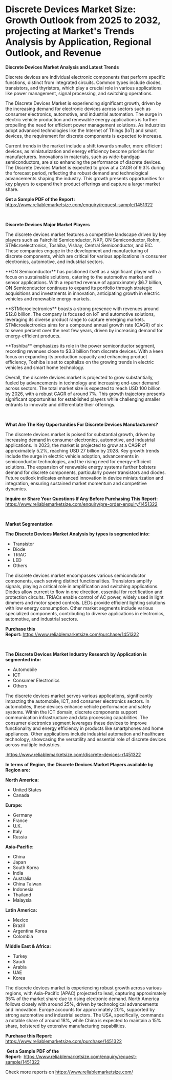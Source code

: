 <p><h1>Discrete Devices Market Size: Growth Outlook from 2025 to 2032, projecting at Market's Trends Analysis by Application, Regional Outlook, and Revenue</h1></p><p><strong>Discrete Devices Market Analysis and Latest Trends</strong></p>
<p><p>Discrete devices are individual electronic components that perform specific functions, distinct from integrated circuits. Common types include diodes, transistors, and thyristors, which play a crucial role in various applications like power management, signal processing, and switching operations. </p><p>The Discrete Devices Market is experiencing significant growth, driven by the increasing demand for electronic devices across sectors such as consumer electronics, automotive, and industrial automation. The surge in electric vehicle production and renewable energy applications is further propelling the need for efficient power management solutions. As industries adopt advanced technologies like the Internet of Things (IoT) and smart devices, the requirement for discrete components is expected to increase.</p><p>Current trends in the market include a shift towards smaller, more efficient devices, as miniaturization and energy efficiency become priorities for manufacturers. Innovations in materials, such as wide-bandgap semiconductors, are also enhancing the performance of discrete devices. The Discrete Devices Market is expected to grow at a CAGR of 9.3% during the forecast period, reflecting the robust demand and technological advancements shaping the industry. This growth presents opportunities for key players to expand their product offerings and capture a larger market share.</p></p>
<p><strong>Get a Sample PDF of the Report:&nbsp;</strong> <a href="https://www.reliablemarketsize.com/enquiry/request-sample/1451322?utm_campaign=3262&utm_medium=2&utm_source=Github&utm_content=ia&utm_term=09032025&utm_id=discrete-devices">https://www.reliablemarketsize.com/enquiry/request-sample/1451322</a></p>
<p>&nbsp;</p>
<p><strong>Discrete Devices Major Market Players</strong></p>
<p><p>The discrete devices market features a competitive landscape driven by key players such as Fairchild Semiconductor, NXP, ON Semiconductor, Rohm, STMicroelectronics, Toshiba, Vishay, Central Semiconductor, and EIC. These companies engage in the development and manufacturing of discrete components, which are critical for various applications in consumer electronics, automotive, and industrial sectors.</p><p>**ON Semiconductor** has positioned itself as a significant player with a focus on sustainable solutions, catering to the automotive market and sensor applications. With a reported revenue of approximately $6.7 billion, ON Semiconductor continues to expand its portfolio through strategic acquisitions and investments in innovation, anticipating growth in electric vehicles and renewable energy markets.</p><p>**STMicroelectronics** boasts a strong presence with revenues around $12.8 billion. The company is focused on IoT and automotive solutions, leveraging its diverse product range to capture emerging markets. STMicroelectronics aims for a compound annual growth rate (CAGR) of six to seven percent over the next few years, driven by increasing demand for energy-efficient products.</p><p>**Toshiba** emphasizes its role in the power semiconductor segment, recording revenues close to $3.3 billion from discrete devices. With a keen focus on expanding its production capacity and enhancing product efficiency, Toshiba is set to capitalize on the growing trends in electric vehicles and smart home technology.</p><p>Overall, the discrete devices market is projected to grow substantially, fueled by advancements in technology and increasing end-user demand across sectors. The total market size is expected to reach USD 100 billion by 2026, with a robust CAGR of around 7%. This growth trajectory presents significant opportunities for established players while challenging smaller entrants to innovate and differentiate their offerings.</p></p>
<p>&nbsp;</p>
<p><strong>What Are The Key Opportunities For Discrete Devices Manufacturers?</strong></p>
<p><p>The discrete devices market is poised for substantial growth, driven by increasing demand in consumer electronics, automotive, and industrial applications. In 2023, the market is projected to grow at a CAGR of approximately 5.2%, reaching USD 27 billion by 2028. Key growth trends include the surge in electric vehicle adoption, advancements in semiconductor technologies, and the rising need for energy-efficient solutions. The expansion of renewable energy systems further bolsters demand for discrete components, particularly power transistors and diodes. Future outlook indicates enhanced innovation in device miniaturization and integration, ensuring sustained market momentum and competitive dynamics.</p></p>
<p><strong>Inquire or Share Your Questions If Any Before Purchasing This Report:</strong> <a href="https://www.reliablemarketsize.com/enquiry/pre-order-enquiry/1451322?utm_campaign=3262&utm_medium=2&utm_source=Github&utm_content=ia&utm_term=09032025&utm_id=discrete-devices">https://www.reliablemarketsize.com/enquiry/pre-order-enquiry/1451322</a></p>
<p>&nbsp;</p>
<p><strong>Market Segmentation</strong></p>
<p><strong>The Discrete Devices Market Analysis by types is segmented into:</strong></p>
<p><ul><li>Transistor</li><li>Diode</li><li>TRIAC</li><li>LED</li><li>Others</li></ul></p>
<p><p>The discrete devices market encompasses various semiconductor components, each serving distinct functionalities. Transistors amplify signals, playing a critical role in amplification and switching applications. Diodes allow current to flow in one direction, essential for rectification and protection circuits. TRIACs enable control of AC power, widely used in light dimmers and motor speed controls. LEDs provide efficient lighting solutions with low energy consumption. Other market segments include various specialized components, contributing to diverse applications in electronics, automotive, and industrial sectors.</p></p>
<p><strong>Purchase this Report:&nbsp;</strong><a href="https://www.reliablemarketsize.com/purchase/1451322?utm_campaign=3262&utm_medium=2&utm_source=Github&utm_content=ia&utm_term=09032025&utm_id=discrete-devices">https://www.reliablemarketsize.com/purchase/1451322</a></p>
<p>&nbsp;</p>
<p><strong>The Discrete Devices Market Industry Research by Application is segmented into:</strong></p>
<p><ul><li>Automobile</li><li>ICT</li><li>Consumer Electronics</li><li>Others</li></ul></p>
<p><p>The discrete devices market serves various applications, significantly impacting the automobile, ICT, and consumer electronics sectors. In automobiles, these devices enhance vehicle performance and safety systems. Within the ICT domain, discrete components support communication infrastructure and data processing capabilities. The consumer electronics segment leverages these devices to improve functionality and energy efficiency in products like smartphones and home appliances. Other applications include industrial automation and healthcare technology, showcasing the versatility and essential role of discrete devices across multiple industries.</p></p>
<p><a href="https://www.reliablemarketsize.com/discrete-devices-r1451322?utm_campaign=3262&utm_medium=2&utm_source=Github&utm_content=ia&utm_term=09032025&utm_id=discrete-devices">&nbsp;https://www.reliablemarketsize.com/discrete-devices-r1451322</a></p>
<p><strong>In terms of Region, the Discrete Devices Market Players available by Region are:</strong></p>
<p>
    <p> <strong> North America: </strong>
        <ul>
            <li>United States</li>
            <li>Canada</li>
        </ul>
        </p> 
    <p> <strong> Europe: </strong>
        <ul>
            <li>Germany</li>
            <li>France</li>
            <li>U.K.</li>
            <li>Italy</li>
            <li>Russia</li>
        </ul>
        </p> 
    <p> <strong> Asia-Pacific: </strong>
        <ul>
            <li>China</li>
            <li>Japan</li>
            <li>South Korea</li>
            <li>India</li>
            <li>Australia</li>
            <li>China Taiwan</li>
            <li>Indonesia</li>
            <li>Thailand</li>
            <li>Malaysia</li>
        </ul>
        </p> 
    <p> <strong> Latin America: </strong>
        <ul>
            <li>Mexico</li>
            <li>Brazil</li>
            <li>Argentina Korea</li>
            <li>Colombia</li>
        </ul>
        </p> 
    <p> <strong> Middle East & Africa: </strong>
        <ul>
            <li>Turkey</li>
            <li>Saudi</li>
            <li>Arabia</li>
            <li>UAE</li>
            <li>Korea</li>
        </ul>
    </p>
    </p>
<p><p>The discrete devices market is experiencing robust growth across various regions, with Asia-Pacific (APAC) projected to lead, capturing approximately 35% of the market share due to rising electronic demand. North America follows closely with around 25%, driven by technological advancements and innovation. Europe accounts for approximately 20%, supported by strong automotive and industrial sectors. The USA, specifically, commands a notable share of around 18%, while China is expected to maintain a 15% share, bolstered by extensive manufacturing capabilities.</p></p>
<p><strong>Purchase this Report: </strong><a href="https://www.reliablemarketsize.com/purchase/1451322?utm_campaign=3262&utm_medium=2&utm_source=Github&utm_content=ia&utm_term=09032025&utm_id=discrete-devices">https://www.reliablemarketsize.com/purchase/1451322</a></p>
<p>&nbsp;<strong>Get a Sample PDF of the Report:&nbsp;&nbsp;</strong><a href="https://www.reliablemarketsize.com/enquiry/request-sample/1451322?utm_campaign=3262&utm_medium=2&utm_source=Github&utm_content=ia&utm_term=09032025&utm_id=discrete-devices">https://www.reliablemarketsize.com/enquiry/request-sample/1451322</a></p>
<p><strong></strong></p>
<p>Check more reports on <a href="https://www.reliablemarketsize.com/?utm_campaign=3262&utm_medium=2&utm_source=Github&utm_content=ia&utm_term=09032025&utm_id=discrete-devices">https://www.reliablemarketsize.com/</a></p>